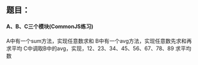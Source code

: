 ## 题目：
#### A、B、C三个模块(CommonJS练习)

A中有一个sum方法，实现任意数求和
B中有一个avg方法，实现任意数先求和再求平均
C中调取B中的avg，实现，12、23、34、45、56、67、78、89 求平均数